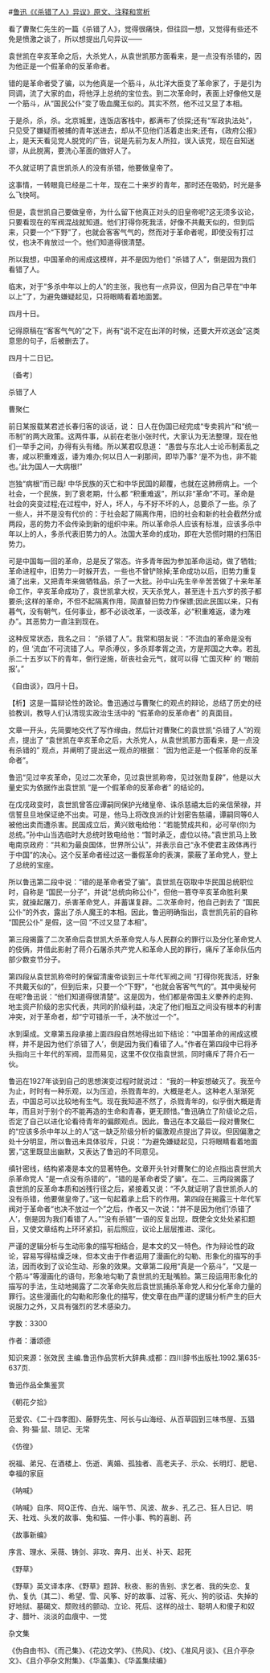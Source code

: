 #[鲁迅《《杀错了人》异议》原文、注释和赏析](https://www.vrrw.net/wx/9671.html)

看了曹聚仁先生的一篇《杀错了人》，觉得很痛快，但往回一想，又觉得有些还不免是愤激之谈了，所以想提出几句异议——

袁世凯在辛亥革命之后，大杀党人，从袁世凯那方面看来，是一点没有杀错的，因为他正是一个假革命的反革命者。

错的是革命者受了骗，以为他真是一个筋斗，从北洋大臣变了革命家了，于是引为同调，流了大家的血，将他浮上总统的宝位去。到二次革命时，表面上好像他又是一个筋斗，从“国民公仆”变了吸血魔王似的。其实不然，他不过又显了本相。

于是杀，杀，杀。北京城里，连饭店客栈中，都满布了侦探;还有“军政执法处”，只见受了嫌疑而被捕的青年送进去，却从不见他们活着走出来;还有，《政府公报》上，是天天看见党人脱党的广告，说是先前为友人所拉，误入该党，现在自知迷谬，从此脱离，要洗心革面的做好人了。

不久就证明了袁世凯杀人的没有杀错，他要做皇帝了。

这事情，一转眼竟已经是二十年，现在二十来岁的青年，那时还在吸奶，时光是多么飞快呵。

但是，袁世凯自己要做皇帝，为什么留下他真正对头的旧皇帝呢?这无须多议论，只要看现在的军阀混战就知道。他们打得你死我活，好像不共戴天似的，但到后来，只要一个“下野”了，也就会客客气气的，然而对于革命者呢，即使没有打过仗，也决不肯放过一个。他们知道得很清楚。

所以我想，中国革命的闹成这模样，并不是因为他们 “杀错了人”，倒是因为我们看错了人。

临末，对于“多杀中年以上的人”的主张，我也有一点异议，但因为自己早在“中年以上”了，为避免嫌疑起见，只将眼睛看着地面罢。

四月十日。

记得原稿在“客客气气的”之下，尚有“说不定在出洋的时候，还要大开欢送会”这类意思的句子，后被删去了。

四月十二日记。

〔备考〕

杀错了人

曹聚仁

前日某报载某君述长春归客的谈话，说： 日人在伪国已经完成“专卖鸦片”和“统一币制”的两大政策。这两件事，从前在老张小张时代，大家认为无法整理，现在他们一举手之间，办得有头有绪。所以某君叹息道： “愚尝与东北人士论币制紊乱之害，咸以积重难返，诿为难办;何以日人一刹那间，即毕乃事? ‘是不为也，非不能也。’此为国人一大病根!”

岂独“病根”而已哉! 中华民族的灭亡和中华民国的颠覆，也就在这肺痨病上。一个社会，一个民族，到了衰老期，什么都 “积重难返”，所以非“革命”不可。革命是社会的突变过程;在过程中，好人，坏人，与不好不坏的人，总要杀了一些。杀了一些人，并不是没有代价的：于社会起了隔离作用，旧的社会和新的社会截然分成两段，恶的势力不会传染到新的组织中来。所以革命杀人应该有标准，应该多杀中年以上的人，多杀代表旧势力的人。法国大革命的成功，即在大恐慌时期的扫荡旧势力。

可是中国每一回的革命，总是反了常态。许多青年因为参加革命运动，做了牺牲;革命进程中，旧势力一时躲开去，一些也不曾铲除掉;革命成功以后，旧势力重复涌了出来，又把青年来做牺牲品，杀了一大批。孙中山先生辛辛苦苦做了十来年革命工作，辛亥革命成功了，袁世凯拿大权，天天杀党人，甚至连十五六岁的孩子都要杀;这样的革命，不但不起隔离作用，简直替旧势力作保镖;因此民国以来，只有暮气，没有朝气，任何事业，都不必谈改革，一谈改革，必“积重难返，诿为难办”。其恶势力一直注到现在。

这种反常状态，我名之曰： “杀错了人”。我常和朋友说：“不流血的革命是没有的，但 ‘流血’不可流错了人。早杀溥仪，多杀郑孝胥之流，方是邦国之大幸。若乱杀二十五岁以下的青年，倒行逆施，斫丧社会元气，就可以得 ‘亡国灭种’ 的 ‘眼前报’。”

《自由谈》，四月十日。



【析】这是一篇辩论性的政论。鲁迅通过与曹聚仁的观点的辩论，总结了历史的经验教训，教导人们认清现实政治生活中的 “假革命的反革命者” 的真面目。

文章一开头，先简要地交代了写作缘由，然后针对曹聚仁的袁世凯“杀错了人”的观点，提出了 “袁世凯在辛亥革命之后，大杀党人，从袁世凯那方面看来，是一点没有杀错的” 观点，并阐明了提出这一观点的根据： “因为他正是一个假革命的反革命者”。

鲁迅“见过辛亥革命，见过二次革命，见过袁世凯称帝，见过张勋复辟”，他是以大量史实为依据作出袁世凯 “是一个假革命的反革命者” 的结论的。

在戊戌政变时，袁世凯曾答应谭嗣同保护光绪皇帝、诛杀慈禧太后的亲信荣禄，并信誓旦旦地保证绝不出卖。可是，他马上将改良派的计划密告慈禧，谭嗣同等6人被他出卖而遭杀害。民国成立后，黄兴致电给他：“若能赞成共和，必可举(你)为总统。”孙中山当选临时大总统时致电给他：“暂时承乏，虚位以待。”袁世凯马上致电南京政府：“共和为最良国体，世界所公认”，并表示自己“永不使君主政体再行于中国”的决心。这个反革命者经过这一番假革命的表演，蒙蔽了革命党人，登上了总统的宝座。

所以鲁迅第二段中说：“错的是革命者受了骗”。袁世凯在窃取中华民国总统职位时，自称是 “国民一分子”，并说“总统向称公仆”，但他一篡夺辛亥革命胜利果实，就操起屠刀，杀害革命党人，并蓄谋复辟。二次革命时，他自己剥去了 “国民公仆”的外衣，露出了杀人魔王的本相。因此，鲁迅明确指出，袁世凯先前的自称 “国民公仆” 是假，这一回 “不过又显了本相”。

第三段揭露了二次革命后袁世凯大杀革命党人与人民群众的罪行以及分化革命党人的伎俩，并借此影射了蒋介石屠杀共产党人和革命人民的罪行，痛斥了革命队伍内部少数变节分子。

第四段从袁世凯称帝时的保留清废帝谈到三十年代军阀之间 “打得你死我活，好象不共戴天似的”，但到后来，只要一个“下野”，“也就会客客气气的”。其中奥秘何在呢?鲁迅说：“他们知道得很清楚”。这是因为，他们都是帝国主义豢养的走狗、地主资产阶级的忠实代表，共同的阶级利益，决定了他们相互之间没有根本的利害冲突，对于革命者，却“宁可错杀一千，决不放过一个”。

水到渠成。文章第五段承接上面四段自然地得出如下结论：“中国革命的闹成这模样，并不是因为他们‘杀错了人’，倒是因为我们看错了人。”作者在第四段中已将矛头指向三十年代的军阀，显而易见，这里不仅仅指袁世凯，同时痛斥了蒋介石一伙。

鲁迅在1927年谈到自己的思想演变过程时就说过： “我的一种妄想破灭了。我至今为止，时时有一种乐观，以为压迫，杀戮青年的，大概是老人。这种老人渐渐死去，中国总可以比较地有生气。现在我知道不然了，杀戮青年的，似乎倒大概是青年，而且对于别个的不能再造的生命和青春，更无顾惜。”鲁迅确立了阶级论之后，否定了自己以进化论看待青年的偏颇观点。因此，鲁迅在本文最后一段对曹聚仁的“应该多杀中年以上的人”这一缺乏阶级分析的偏激观点提出了异议。但因偏激之处十分明显，所以鲁迅未具体驳斥，只说：“为避免嫌疑起见，只将眼睛看着地面罢，”这里既显出幽默，又表达了鲁迅的不同意见。

缜针密线，结构紧凑是本文的显著特色。文章开头针对曹聚仁的论点指出袁世凯大杀革命党人 “是一点没有杀错的”，“错的是革命者受了骗”。在二、三两段揭露了袁世凯的反革命本质和凶残行径之后，紧接着又说：“不久就证明了袁世凯杀人的没有杀错，他要做皇帝了。”这一句起着承上启下的作用。第四段在揭露三十年代军阀对于革命者“也决不放过一个”之后，作者又一次说：“并不是因为他们‘杀错了人’，倒是因为我们看错了人。”“没有杀错”一语的反复出现，既使全文处处紧扣题目，又使文章结构上环环紧扣，前后照应，议论上层层推进、深化。

严谨的逻辑分析与生动形象的描写相结合，是本文的又一特色。作为辩论性的政论，容易写得枯燥乏味，但本文由于作者运用了漫画化的勾勒、形象化的描写的手法，因而收到了议论生动、形象的效果。文章第二段用“真是一个筋斗”，“又是一个筋斗”等漫画化的语句，形象地勾勒了袁世凯的无耻嘴脸。第三段运用形象化的描写的手法，生动地揭露了二次革命失败后袁世凯捕杀革命党人和分化革命力量的罪行。这些漫画化的勾勒和形象化的描写，使文章在由严谨的逻辑分析产生的巨大说服力之外，又具有强烈的艺术感染力。

字数：3300

作者：潘颂德

知识来源：张效民 主编.鲁迅作品赏析大辞典.成都：四川辞书出版社.1992.第635-637页.

鲁迅作品全集鉴赏

《朝花夕拾》

范爱农、《二十四孝图》、藤野先生、阿长与山海经、从百草园到三味书屋、五猖会、狗·猫·鼠、琐记、无常

《仿徨》

祝福、弟兄、在酒楼上、伤逝、离婚、孤独者、高老夫子、示众、长明灯、肥皂、幸福的家庭

《呐喊》

《呐喊》自序、阿Q正传、白光、端午节、风波、故乡、孔乙己、狂人日记、明天、社戏、头发的故事、兔和猫、一件小事、鸭的喜剧、药

《故事新编》

序言、理水、采薇、铸剑、非攻、奔月、出关、补天、起死

《野草》

《野草》英文译本序、《野草》题辞、秋夜、影的告别、求乞者、我的失恋、复仇、复仇〔其二〕、希望、雪、风筝、好的故事、过客、死火、狗的驳诘、失掉的好地狱、墓碣文、颓败线的颤动、立论、死后、这样的战士、聪明人和傻子和奴才、腊叶、淡淡的血痕中、一觉

杂文集

《伪自由书》、《而己集》、《花边文学》、《热风》、《坟》、《准风月谈》、《且介亭杂文》、《且介亭杂文附集》、《华盖集》、《华盖集续编》


